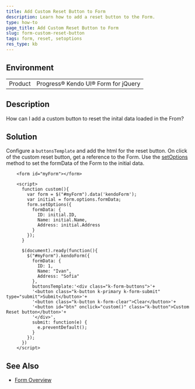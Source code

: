 ```yaml
---
title: Add Custom Reset Button to Form
description: Learn how to add a reset button to the Form.
type: how-to
page_title: Add Custom Reset Button to Form
slug: form-custom-reset-button
tags: form, reset, setoptions
res_type: kb
---
```


## Environment

<table>
 <tr>
  <td>Product</td>
  <td>Progress® Kendo UI® Form for jQuery</td>
 </tr>
</table>

## Description

How can I add a custom button to reset the inital data loaded in the From?

## Solution

Configure a `buttonsTemplate` and add the html for the reset button. On click of the custom reset button, get a reference to the Form. Use the [setOptions](/api/javascript/ui/form/methods/setoptions) method to set the formData of the Form to the initial data.

```dojo
    <form id="myForm"></form>

    <script>
      function custom(){     
        var form = $("#myForm").data('kendoForm');
        var initial = form.options.formData;
        form.setOptions({
          formData: {
            ID: initial.ID,
            Name: initial.Name,
            Address: initial.Address
          }
        });
      }

      $(document).ready(function(){        
        $("#myForm").kendoForm({
          formData: {
            ID: 1,
            Name: "Ivan",
            Address: "Sofia"
          },
          buttonsTemplate:'<div class="k-form-buttons">'+
          '<button class="k-button k-primary k-form-submit" type="submit">Submit</button>'+
          '<button class="k-button k-form-clear">Clear</button>'+
          '<button id="btn" onclick="custom()" class="k-button">Custom Reset button</button>'+
          '</div>',
          submit: function(e) {
            e.preventDefault();
          }          
        });
      })
    </script>
```

## See Also

* [Form Overview](https://docs.telerik.com/kendo-ui/controls/layout/form/overview)
